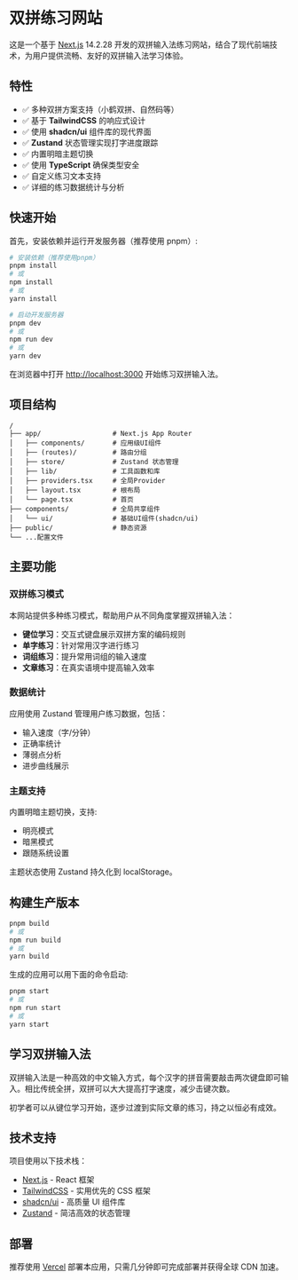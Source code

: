 # 双拼练习网站

这是一个基于 [Next.js](https://nextjs.org) 14.2.28 开发的双拼输入法练习网站，结合了现代前端技术，为用户提供流畅、友好的双拼输入法学习体验。

## 特性

- ✅ 多种双拼方案支持（小鹤双拼、自然码等）
- ✅ 基于 **TailwindCSS** 的响应式设计
- ✅ 使用 **shadcn/ui** 组件库的现代界面
- ✅ **Zustand** 状态管理实现打字进度跟踪
- ✅ 内置明暗主题切换
- ✅ 使用 **TypeScript** 确保类型安全
- ✅ 自定义练习文本支持
- ✅ 详细的练习数据统计与分析

## 快速开始

首先，安装依赖并运行开发服务器（推荐使用 pnpm）:

```bash
# 安装依赖（推荐使用pnpm）
pnpm install
# 或
npm install
# 或
yarn install

# 启动开发服务器
pnpm dev
# 或
npm run dev
# 或
yarn dev
```

在浏览器中打开 [http://localhost:3000](http://localhost:3000) 开始练习双拼输入法。

## 项目结构

```
/
├── app/                  # Next.js App Router
│   ├── components/       # 应用级UI组件
│   ├── (routes)/         # 路由分组
│   ├── store/            # Zustand 状态管理
│   ├── lib/              # 工具函数和库
│   ├── providers.tsx     # 全局Provider
│   ├── layout.tsx        # 根布局
│   └── page.tsx          # 首页
├── components/           # 全局共享组件
│   └── ui/               # 基础UI组件(shadcn/ui)
├── public/               # 静态资源
└── ...配置文件
```

## 主要功能

### 双拼练习模式

本网站提供多种练习模式，帮助用户从不同角度掌握双拼输入法：

- **键位学习**：交互式键盘展示双拼方案的编码规则
- **单字练习**：针对常用汉字进行练习
- **词组练习**：提升常用词组的输入速度
- **文章练习**：在真实语境中提高输入效率

### 数据统计

应用使用 Zustand 管理用户练习数据，包括：

- 输入速度（字/分钟）
- 正确率统计
- 薄弱点分析
- 进步曲线展示

### 主题支持

内置明暗主题切换，支持:

- 明亮模式
- 暗黑模式
- 跟随系统设置

主题状态使用 Zustand 持久化到 localStorage。

## 构建生产版本

```bash
pnpm build
# 或
npm run build
# 或
yarn build
```

生成的应用可以用下面的命令启动:

```bash
pnpm start
# 或
npm run start
# 或
yarn start
```

## 学习双拼输入法

双拼输入法是一种高效的中文输入方式，每个汉字的拼音需要敲击两次键盘即可输入。相比传统全拼，双拼可以大大提高打字速度，减少击键次数。

初学者可以从键位学习开始，逐步过渡到实际文章的练习，持之以恒必有成效。

## 技术支持

项目使用以下技术栈：

- [Next.js](https://nextjs.org/docs) - React 框架
- [TailwindCSS](https://tailwindcss.com/docs) - 实用优先的 CSS 框架
- [shadcn/ui](https://ui.shadcn.com/) - 高质量 UI 组件库
- [Zustand](https://github.com/pmndrs/zustand) - 简洁高效的状态管理

## 部署

推荐使用 [Vercel](https://vercel.com) 部署本应用，只需几分钟即可完成部署并获得全球 CDN 加速。
